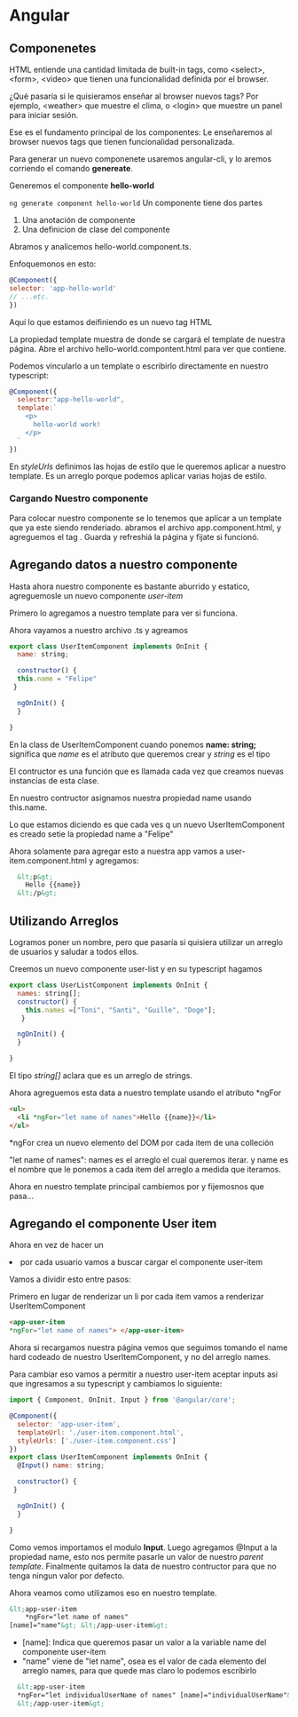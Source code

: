 # Angular

## Componenetes

HTML entiende una cantidad limitada de built-in tags, como  &lt;select&gt;, &lt;form&gt;, &lt;video&gt; que tienen una funcionalidad definida por el browser.

¿Qué pasaría si le quisieramos enseñar al browser nuevos tags? Por ejemplo, &lt;weather&gt; que muestre el clima, o &lt;login&gt; que muestre un panel para iniciar sesión.

Ese es el fundamento principal de los componentes: Le enseñaremos al browser nuevos tags que tienen funcionalidad personalizada.

Para generar un nuevo componenete usaremos angular-cli, y lo aremos corriendo el comando **genereate**.

Generemos el componente **hello-world**

```ng generate component hello-world```
Un componente tiene dos partes
  1. Una anotación de componente
  2. Una definicion de clase del componente

  Abramos y analicemos hello-world.component.ts.

Enfoquemonos en esto:
  ```javascript
@Component({
  selector: 'app-hello-world'
  // ...etc.
  })
```
Aquí lo que estamos deifiniendo es un nuevo tag HTML <app-hello-world>

La propiedad template muestra de donde se cargará el template de nuestra página. Abre el archivo hello-world.compontent.html para ver que contiene.

Podemos vincularlo a un template o escribirlo directamente en nuestro typescript:
```javascript
@Component({
  selector:"app-hello-world",
  template:`
    <p>
      hello-world work!
    </p>
  `
})
```

En *styleUrls* definimos las hojas de estilo que le queremos aplicar a nuestro template. Es un arreglo porque podemos aplicar varias hojas de estilo.

### Cargando Nuestro componente

Para colocar nuestro componente se lo tenemos que aplicar a un template que ya este siendo renderiado. abramos el archivo app.component.html, y agreguemos el tag <app-hello-world></app-hello-world>.
Guarda y refreshiá la página y fijate si funcionó.

## Agregando datos a nuestro componente

Hasta ahora nuestro componente es bastante aburrido y estatico, agreguemosle un nuevo componente *user-item*

Primero lo agregamos a nuestro template para ver si funciona.

Ahora vayamos a nuestro archivo .ts y agreamos
```javascript
export class UserItemComponent implements OnInit {
  name: string;

  constructor() {
  this.name = "Felipe"
 }

  ngOnInit() {
  }

}
```
En la class de UserItemComponent cuando ponemos **name: string;** significa que *name* es el atributo que queremos crear y *string* es el tipo

El contructor es una función que es llamada cada vez que creamos nuevas instancias de esta clase.

En nuestro contructor asignamos nuestra propiedad name usando this.name.

Lo que estamos diciendo es que cada ves q un nuevo UserItemComponent es creado setie la propiedad name a "Felipe"

Ahora solamente para agregar esto a nuestra app vamos a user-item.component.html y agregamos:

```html
  &lt;p&gt;
    Hello {{name}}
  &lt;/p&gt;
```


## Utilizando Arreglos

Logramos poner un nombre, pero que pasaría si quisiera utilizar un arreglo de usuarios y saludar a todos ellos.

Creemos un nuevo componente user-list y en su typescript hagamos
 ```javascript
 export class UserListComponent implements OnInit {
   names: string[];
   constructor() {
     this.names =["Toni", "Santi", "Guille", "Doge"];
    }

   ngOnInit() {
   }

 }
 ```
El tipo *string[]* aclara que es un arreglo de strings.

Ahora agreguemos esta data a nuestro template usando el atributo \*ngFor

```html
<ul>
  <li *ngFor="let name of names">Hello {{name}}</li>
</ul>
```

\*ngFor crea un nuevo elemento del DOM por cada item de una colleción

"let name of names": names es el arreglo el cual queremos iterar. y name es el nombre que le ponemos a cada item del arreglo a medida que iteramos.

Ahora en nuestro template principal cambiemos <app-user-item> por <app-user-list> y fijemosnos que pasa...


## Agregando el componente User item  

Ahora en vez de hacer un <li> por cada usuario vamos a buscar cargar el componente user-item

Vamos a dividir esto entre pasos:

Primero en lugar de renderizar un li por cada item vamos a renderizar UserItemComponent

```html
<app-user-item
*ngFor="let name of names"> </app-user-item>
```

Ahora si recargamos nuestra página vemos que seguimos tomando el name hard codeado de nuestro UserItemComponent, y no del arreglo names.

Para cambiar eso vamos a permitir a nuestro user-item aceptar inputs asi que ingresamos a su typescript y cambiamos lo siguiente:

```javascript
import { Component, OnInit, Input } from '@angular/core';

@Component({
  selector: 'app-user-item',
  templateUrl: './user-item.component.html',
  styleUrls: ['./user-item.component.css']
})
export class UserItemComponent implements OnInit {
  @Input() name: string;

  constructor() {
 }

  ngOnInit() {
  }

}
```
Como vemos importamos el modulo **Input**. Luego agregamos @Input a la propiedad name, esto nos permite pasarle un valor de nuestro *parent template*. Finalmente quitamos la data de nuestro contructor para que no tenga ningun valor por defecto.

Ahora veamos como utilizamos eso en nuestro template.

```html
&lt;app-user-item
    *ngFor="let name of names"
[name]="name"&gt; &lt;/app-user-item&gt;
```

- [name]: Indica que queremos pasar un valor a la variable name del componente  user-item
- "name" viene de "let name", osea es el valor de cada elemento del arreglo names, para que quede mas claro lo podemos escribirlo

```html
  &lt;app-user-item
  *ngFor="let individualUserName of names" [name]="individualUserName"&gt;
  &lt;/app-user-item&gt;
```

